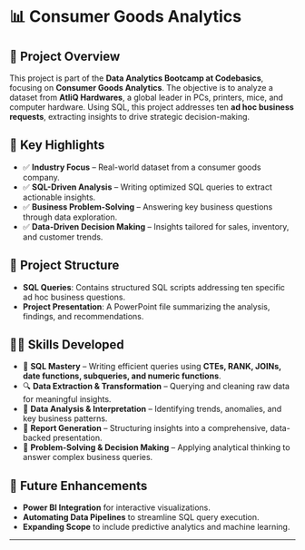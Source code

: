 # 📊 Consumer Goods Analytics  

## 📌 Project Overview  
This project is part of the **Data Analytics Bootcamp at Codebasics**, focusing on **Consumer Goods Analytics**. The objective is to analyze a dataset from **AtliQ Hardwares**, a global leader in PCs, printers, mice, and computer hardware. Using SQL, this project addresses ten **ad hoc business requests**, extracting insights to drive strategic decision-making.  

## 🚀 Key Highlights  
- ✅ **Industry Focus** – Real-world dataset from a consumer goods company.  
- ✅ **SQL-Driven Analysis** – Writing optimized SQL queries to extract actionable insights.  
- ✅ **Business Problem-Solving** – Answering key business questions through data exploration.  
- ✅ **Data-Driven Decision Making** – Insights tailored for sales, inventory, and customer trends.  

## 📂 Project Structure  
- **SQL Queries**: Contains structured SQL scripts addressing ten specific ad hoc business questions.  
- **Project Presentation**: A PowerPoint file summarizing the analysis, findings, and recommendations.  

## 👨‍💻 Skills Developed  
- 🎯 **SQL Mastery** – Writing efficient queries using **CTEs, RANK, JOINs, date functions, subqueries, and numeric functions**.  
- 🔍 **Data Extraction & Transformation** – Querying and cleaning raw data for meaningful insights.  
- 🌟 **Data Analysis & Interpretation** – Identifying trends, anomalies, and key business patterns.  
- 📝 **Report Generation** – Structuring insights into a comprehensive, data-backed presentation.  
- 🔧 **Problem-Solving & Decision Making** – Applying analytical thinking to answer complex business queries.  

## 🔄 Future Enhancements  
- **Power BI Integration** for interactive visualizations.  
- **Automating Data Pipelines** to streamline SQL query execution.  
- **Expanding Scope** to include predictive analytics and machine learning.  

---
